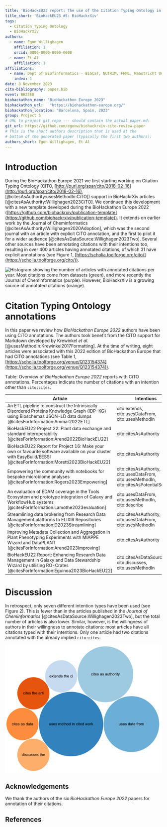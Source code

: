 ```yaml
---
title: 'BioHackEU23 report: The use of the Citation Typing Ontology in BioHackrXiv preprints'
title_short: 'BioHackEU23 #5: BioHackrXiv'
tags:
  - Citation Typing Ontology
  - BioHackrXiv
authors:
  - name: Egon Willighagen
    affiliation: 1
    orcid: 0000-0000-0000-0000
  - name: Et Al
    affiliation: 1
affiliations:
  - name: Dept of Biofinformatics - BiGCaT, NUTRIM, FHML, Maastricht University, The Netherlands
    index: 1
date: 8 November 2023
cito-bibliography: paper.bib
event: BH23EU
biohackathon_name: "BioHackathon Europe 2023"
biohackathon_url:   "https://biohackathon-europe.org/"
biohackathon_location: "Barcelona, Spain, 2023"
group: Project 5
# URL to project git repo --- should contain the actual paper.md:
git_url: https://github.com/egonw/biohackrxiv-cito-review-paper
# This is the short authors description that is used at the
# bottom of the generated paper (typically the first two authors):
authors_short: Egon Willighagen, Et Al
---
```



# Introduction

During the BioHackathon Europe 2021 we first starting working on Citation Typing Ontology (CITO,
[http://purl.org/spar/cito/2018-02-16](http://purl.org/spar/cito/2018-02-16), [@citesAsAuthority:usesMethodIn:CiTO])
support in BioHackrXiv articles [@citesAsAuthority:Willighagen2023CiTO].
We continued this development with a new template developed during the BioHackathon Europe 2022
([https://github.com/biohackrxiv/publication-template](https://github.com/biohackrxiv/publication-template)).
It extends on earlier work by the Journal of Cheminformatics [@citesAsAuthority:Willighagen2020Adoption],
which was the second journal with an article with explicit CiTO annotation,
and the first to pilot it for a wider audience [@citesAsDataSource:Willighagen2023Two].
Several other sources have been annotating citations with their intentions
too, resulting in over 400 articles having annotated citations, of which 31
have explicit annotations (see Figure 1, [https://scholia.toolforge.org/cito/](https://scholia.toolforge.org/cito/)).

![Histogram showing the number of articles with annotated citations per year. Most citations come from datasets (green),
and more recently the Journal of Cheminformatics (purple). However, BioHackrXiv is a growing source of annotated citations (orange).](./citoOverTime.png)

# Citation Typing Ontology annotations

In this paper we review how *BioHackathon Europe 2022* authors have been using CiTO annotations.
The authors took benefit from the CiTO support for Markdown developed by Krewinkel *et al.*
[@usesMethodIn:Krewinkel2017Formatting].
At the time of writing, eight articles were associated with this 2022 edition of BioHackathon Europe
that had CiTO annotations (see Table 1,
[https://scholia.toolforge.org/venue/Q123154374](https://scholia.toolforge.org/venue/Q123154374)).

Table: Overview of *BioHackathon Europe 2022* reports with CiTO annotations.
Percentages indicate the number of citations with an intention other than `cito:cites`.

|**Article** |**Intentions** | **%CiTO** |
------------ |------------ |---
An ETL pipeline to construct the Intrinsically Disordered Proteins Knowledge Graph (IDP-KG) using Bioschemas JSON-LD data dumps [@citesForInformation:Ammar2022ETL]|cito:extends, cito:usesDataFrom, cito:usesMethodIn|71%|
BioHackEU22 Project 22: Plant data exchange and standard interoperability [@citesForInformation:Arend2022BioHackEU22]|cito:citesAsAuthority|100%|
BioHackEU22 Report for Project 16: Make your own or favourite software available on your cluster with EasyBuild/EESSI [@citesForInformation:Moretti2023BioHackEU22]|cito:citesAsAuthority|100%|
Empowering the community with notebooks for bespoke microbiome analyses [@citesForInformation:Rogers2023Empowering]|cito:citesAsAuthority, cito:usesDataFrom, cito:usesMethodIn, cito:citesAsPotentialSolution|100%|
An evaluation of EDAM coverage in the Tools Ecosystem and prototype integration of Galaxy and WorkflowHub systems [@citesForInformation:Lamothe2023evaluation]|cito:usesDataFrom, cito:usesMethodIn, cito:describe|100%|
Streamlining data brokering from Research Data Management platforms to ELIXIR Repositories [@citesForInformation:D2023Streamlining]|cito:citesAsAuthority, cito:usesDataFrom, cito:usesMethodIn|100%|
Improving Metadata Collection and Aggregation in Plant Phenotyping Experiments with MIAPPE Wizard and DataPLANT [@citesForInformation:Arend2023Improving]|cito:citesAsAuthority|100%|
BioHackEU22 Report: Enhancing Research Data Management in Galaxy and Data Stewardship Wizard by utilising RO-Crates [@citesForInformation:Eguinoa2023BioHackEU22]|cito:citesAsDataSource, cito:discusses, cito:usesMethodIn|100%|

# Discussion

In retrospect, only seven different intention types have been used (see Figure 2). This is fewer than in the articles
published in the *Journal of Cheminformatics* [@citesAsDataSource:Willighagen2023Two], but the total
number of articles is also lower. Similar, however, is the willingness of authors in their
willingness to annotate citations: most articles have all citations typed with their intentions.
Only one article had two citations annotated with the already implied `cito:cites`.

![Bubble chart with the citation intentions used by the *BioHackathon Europe 2022* papers.](./citationIntentions.png)




## Acknowledgements

We thank the authors of the six *BioHackathon Europe 2022* papers for annotation of their citations.

## References
